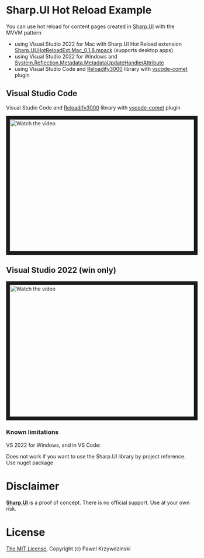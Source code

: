 # Sharp.UI Hot Reload Example

You can use hot reload for content pages created in [Sharp.UI](https://github.com/idexus/Sharp.UI) with the MVVM pattern

- using Visual Studio 2022 for Mac with Sharp.UI Hot Reload extension [Sharp.UI.HotReloadExt.Mac_0.1.8.mpack](https://github.com/idexus/Sharp.UI/releases) (supports desktop apps)
- using Visual Studio 2022 for Windows and [System.Reflection.Metadata.MetadataUpdateHandlerAttribute](https://learn.microsoft.com/en-us/dotnet/api/system.reflection.metadata.metadataupdatehandlerattribute?view=net-7.0&viewFallbackFrom=net-5.0)
- using Visual Studio Code and [Reloadify3000](https://github.com/Clancey/Reloadify3000) library with [vscode-comet](https://github.com/Clancey/vscode-comet) plugin 

## Visual Studio Code

Visual Studio Code and [Reloadify3000](https://github.com/Clancey/Reloadify3000) library with [vscode-comet](https://github.com/Clancey/vscode-comet) plugin

<a href="http://www.youtube.com/watch?feature=player_embedded&v=Bu7CDc8_hqw" target="_blank">
 <img src="http://img.youtube.com/vi/Bu7CDc8_hqw/mqdefault.jpg" alt="Watch the video" width="640" height="360" border="10" />
</a>

## Visual Studio 2022 (win only)

<a href="http://www.youtube.com/watch?feature=player_embedded&v=YitedYYS1Zo" target="_blank">
 <img src="http://img.youtube.com/vi/YitedYYS1Zo/mqdefault.jpg" alt="Watch the video" width="640" height="360" border="10" />
</a>

### Known limitations

VS 2022 for Windows, and in VS Code:

Does not work if you want to use the Sharp.UI library by project reference. Use nuget package

# Disclaimer

[__Sharp.UI__](https://github.com/idexus/Sharp.UI) is a proof of concept. There is no official support. Use at your own risk.

# License 

[The MIT License](License.txt), Copyright (c) Pawel Krzywdzinski
